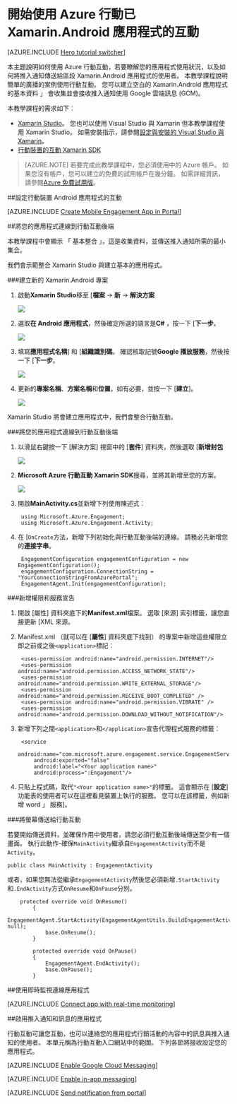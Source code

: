 <properties
    pageTitle="快速入門的 Xamarin.Android Azure 行動互動"
    description="瞭解如何使用 Azure 行動互動分析及推入通知 Xamarin.Android 應用程式。"
    services="mobile-engagement"
    documentationCenter="xamarin"
    authors="piyushjo"
    manager="erikre"
    editor="" />

<tags
    ms.service="mobile-engagement"
    ms.workload="mobile"
    ms.tgt_pltfrm="mobile-xamarin-android"
    ms.devlang="dotnet"
    ms.topic="hero-article"
    ms.date="06/16/2016"
    ms.author="piyushjo" />

# <a name="get-started-with-azure-mobile-engagement-for-xamarinandroid-apps"></a>開始使用 Azure 行動已 Xamarin.Android 應用程式的互動

[AZURE.INCLUDE [Hero tutorial switcher](../../includes/mobile-engagement-hero-tutorial-switcher.md)]

本主題說明如何使用 Azure 行動互動，若要瞭解您的應用程式使用狀況，以及如何將推入通知傳送給區段 Xamarin.Android 應用程式的使用者。
本教學課程說明簡單的廣播的案例使用行動互動。 您可以建立空白的 Xamarin.Android 應用程式的基本資料 」 會收集並會接收推入通知使用 Google 雲端訊息 (GCM)。

本教學課程的需求如下︰

+ [Xamarin Studio](http://xamarin.com/studio)。 您也可以使用 Visual Studio 與 Xamarin 但本教學課程使用 Xamarin Studio。 如需安裝指示，請參閱[設定與安裝的 Visual Studio 與 Xamarin](https://msdn.microsoft.com/library/mt613162.aspx)。
+ [行動裝置的互動 Xamarin SDK](https://www.nuget.org/packages/Microsoft.Azure.Engagement.Xamarin/)

> [AZURE.NOTE] 若要完成此教學課程中，您必須使用中的 Azure 帳戶。 如果您沒有帳戶，您可以建立的免費的試用帳戶在幾分鐘。 如需詳細資訊，請參閱[Azure 免費試用版](https://azure.microsoft.com/pricing/free-trial/?WT.mc_id=A0E0E5C02&amp;returnurl=http%3A%2F%2Fazure.microsoft.com%2Fen-us%2Fdocumentation%2Farticles%2Fmobile-engagement-xamarin-android-get-started)。

##<a id="setup-azme"></a>設定行動裝置 Android 應用程式的互動

[AZURE.INCLUDE [Create Mobile Engagement App in Portal](../../includes/mobile-engagement-create-app-in-portal-new.md)]

##<a id="connecting-app"></a>將您的應用程式連線到行動互動後端

本教學課程中會顯示 「 基本整合 」，這是收集資料，並傳送推入通知所需的最小集合。 

我們會示範整合 Xamarin Studio 與建立基本的應用程式。

###<a name="create-a-new-xamarinandroid-project"></a>建立新的 Xamarin.Android 專案

1. 啟動**Xamarin Studio**移至 [**檔案** -> **新** -> **解決方案** 

    ![][1]

2. 選取**在 Android 應用程式**，然後確定所選的語言是**C#** ，按一下 [**下一步**。

    ![][2]

3. 填寫**應用程式名稱**] 和 [**組織識別碼**。 確認核取記號**Google 播放服務**，然後按一下 [**下一步**。 

    ![][3]
    
4. 更新的**專案名稱**、**方案名稱**和**位置**，如有必要，並按一下 [**建立**]。

    ![][4]
 
Xamarin Studio 將會建立應用程式中，我們會整合行動互動。 

###<a name="connect-your-app-to-mobile-engagement-backend"></a>將您的應用程式連線到行動互動後端

1. 以滑鼠右鍵按一下 [解決方案] 視窗中的 [**套件**] 資料夾，然後選取 [**新增封包**

    ![][5]

2. **Microsoft Azure 行動互動 Xamarin SDK**搜尋，並將其新增至您的方案。  

    ![][6]
   
3. 開啟**MainActivity.cs**並新增下列使用陳述式︰

        using Microsoft.Azure.Engagement;
        using Microsoft.Azure.Engagement.Activity;

4. 在 [`OnCreate`方法，新增下列初始化與行動互動後端的連線。 請務必先新增您的**連接字串**。 

        EngagementConfiguration engagementConfiguration = new EngagementConfiguration();
        engagementConfiguration.ConnectionString = "YourConnectionStringFromAzurePortal";
        EngagementAgent.Init(engagementConfiguration);

###<a name="add-permissions-and-a-service-declaration"></a>新增權限和服務宣告

1. 開啟 [屬性] 資料夾底下的**Manifest.xml**檔案。 選取 [來源] 索引標籤，讓您直接更新 [XML 來源。
 
2. Manifest.xml （就可以在 [**屬性**] 資料夾底下找到） 的專案中新增這些權限立即之前或之後`<application>`標記︰

        <uses-permission android:name="android.permission.INTERNET"/>
        <uses-permission android:name="android.permission.ACCESS_NETWORK_STATE"/>
        <uses-permission android:name="android.permission.WRITE_EXTERNAL_STORAGE"/>
        <uses-permission android:name="android.permission.RECEIVE_BOOT_COMPLETED" />
        <uses-permission android:name="android.permission.VIBRATE" />
        <uses-permission android:name="android.permission.DOWNLOAD_WITHOUT_NOTIFICATION"/>

3. 新增下列之間`<application>`和`</application>`宣告代理程式服務的標籤︰

        <service
            android:name="com.microsoft.azure.engagement.service.EngagementService"
            android:exported="false"
            android:label="<Your application name>"
            android:process=":Engagement"/>

4. 只貼上程式碼，取代`"<Your application name>"`的標籤。 這會顯示在 [**設定**] 功能表的使用者可以在這裡看見裝置上執行的服務。 您可以在該標籤，例如新增 word 」 服務]。

###<a name="send-a-screen-to-mobile-engagement"></a>將螢幕傳送給行動互動

若要開始傳送資料，並確保作用中使用者，請您必須行動互動後端傳送至少有一個畫面。 執行此動作-確保`MainActivity`繼承自`EngagementActivity`而不是`Activity`。

    public class MainActivity : EngagementActivity
    
或者，如果您無法從繼承`EngagementActivity`然後您必須新增`.StartActivity`和`.EndActivity`方式`OnResume`和`OnPause`分別。  

        protected override void OnResume()
            {
                EngagementAgent.StartActivity(EngagementAgentUtils.BuildEngagementActivityName(Java.Lang.Class.FromType(this.GetType())), null);
                base.OnResume();             
            }
    
            protected override void OnPause()
            {
                EngagementAgent.EndActivity();
                base.OnPause();            
            }

##<a id="monitor"></a>使用即時監視連線應用程式

[AZURE.INCLUDE [Connect app with real-time monitoring](../../includes/mobile-engagement-connect-app-with-monitor.md)]

##<a id="integrate-push"></a>啟用推入通知和訊息的應用程式

行動互動可讓您互動，也可以連絡您的應用程式行銷活動的內容中的訊息與推入通知的使用者。 本單元稱為行動互動入口網站中的範圍。
下列各節將接收設定您的應用程式。

[AZURE.INCLUDE [Enable Google Cloud Messaging](../../includes/mobile-engagement-enable-google-cloud-messaging.md)]

[AZURE.INCLUDE [Enable in-app messaging](../../includes/mobile-engagement-android-send-push.md)]

[AZURE.INCLUDE [Send notification from portal](../../includes/mobile-engagement-android-send-push-from-portal.md)]

<!-- Images -->
[1]: ./media/mobile-engagement-xamarin-android-get-started/1.png
[2]: ./media/mobile-engagement-xamarin-android-get-started/2.png
[3]: ./media/mobile-engagement-xamarin-android-get-started/3.png
[4]: ./media/mobile-engagement-xamarin-android-get-started/4.png
[5]: ./media/mobile-engagement-xamarin-android-get-started/5.png
[6]: ./media/mobile-engagement-xamarin-android-get-started/6.png

